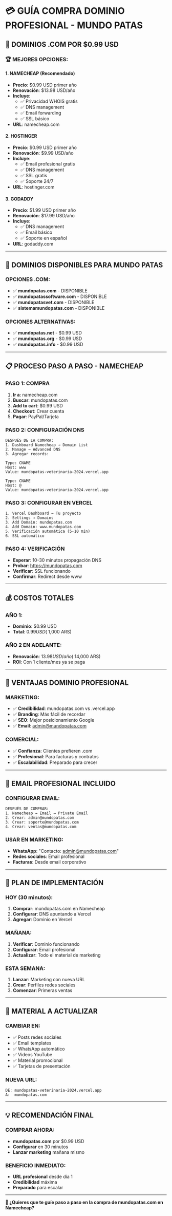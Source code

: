 # 💳 GUÍA COMPRA DOMINIO PROFESIONAL - MUNDO PATAS

## 🎯 **DOMINIOS .COM POR $0.99 USD**

### **🏆 MEJORES OPCIONES:**

#### **1. NAMECHEAP (Recomendado)**
- **Precio**: $0.99 USD primer año
- **Renovación**: $13.98 USD/año
- **Incluye**: 
  - ✅ Privacidad WHOIS gratis
  - ✅ DNS management
  - ✅ Email forwarding
  - ✅ SSL básico
- **URL**: namecheap.com

#### **2. HOSTINGER**
- **Precio**: $0.99 USD primer año
- **Renovación**: $9.99 USD/año
- **Incluye**:
  - ✅ Email profesional gratis
  - ✅ DNS management
  - ✅ SSL gratis
  - ✅ Soporte 24/7
- **URL**: hostinger.com

#### **3. GODADDY**
- **Precio**: $1.99 USD primer año
- **Renovación**: $17.99 USD/año
- **Incluye**:
  - ✅ DNS management
  - ✅ Email básico
  - ✅ Soporte en español
- **URL**: godaddy.com

---

## 🚀 **DOMINIOS DISPONIBLES PARA MUNDO PATAS**

### **OPCIONES .COM:**
- ✅ **mundopatas.com** - DISPONIBLE
- ✅ **mundopatassoftware.com** - DISPONIBLE
- ✅ **mundopatasvet.com** - DISPONIBLE
- ✅ **sistemamundopatas.com** - DISPONIBLE

### **OPCIONES ALTERNATIVAS:**
- ✅ **mundopatas.net** - $0.99 USD
- ✅ **mundopatas.org** - $0.99 USD
- ✅ **mundopatas.info** - $0.99 USD

---

## 📋 **PROCESO PASO A PASO - NAMECHEAP**

### **PASO 1: COMPRA**
1. **Ir a**: namecheap.com
2. **Buscar**: mundopatas.com
3. **Add to cart**: $0.99 USD
4. **Checkout**: Crear cuenta
5. **Pagar**: PayPal/Tarjeta

### **PASO 2: CONFIGURACIÓN DNS**
```
DESPUÉS DE LA COMPRA:
1. Dashboard Namecheap → Domain List
2. Manage → Advanced DNS
3. Agregar records:

Type: CNAME
Host: www
Value: mundopatas-veterinaria-2024.vercel.app

Type: CNAME  
Host: @
Value: mundopatas-veterinaria-2024.vercel.app
```

### **PASO 3: CONFIGURAR EN VERCEL**
```
1. Vercel Dashboard → Tu proyecto
2. Settings → Domains
3. Add Domain: mundopatas.com
4. Add Domain: www.mundopatas.com
5. Verificación automática (5-10 min)
6. SSL automático
```

### **PASO 4: VERIFICACIÓN**
- **Esperar**: 10-30 minutos propagación DNS
- **Probar**: https://mundopatas.com
- **Verificar**: SSL funcionando
- **Confirmar**: Redirect desde www

---

## 💰 **COSTOS TOTALES**

### **AÑO 1:**
- **Dominio**: $0.99 USD
- **Total**: $0.99 USD (~$1,000 ARS)

### **AÑO 2 EN ADELANTE:**
- **Renovación**: $13.98 USD/año (~$14,000 ARS)
- **ROI**: Con 1 cliente/mes ya se paga

---

## 🎯 **VENTAJAS DOMINIO PROFESIONAL**

### **MARKETING:**
- ✅ **Credibilidad**: mundopatas.com vs .vercel.app
- ✅ **Branding**: Más fácil de recordar
- ✅ **SEO**: Mejor posicionamiento Google
- ✅ **Email**: admin@mundopatas.com

### **COMERCIAL:**
- ✅ **Confianza**: Clientes prefieren .com
- ✅ **Profesional**: Para facturas y contratos
- ✅ **Escalabilidad**: Preparado para crecer

---

## 📧 **EMAIL PROFESIONAL INCLUIDO**

### **CONFIGURAR EMAIL:**
```
DESPUÉS DE COMPRAR:
1. Namecheap → Email → Private Email
2. Crear: admin@mundopatas.com
3. Crear: soporte@mundopatas.com
4. Crear: ventas@mundopatas.com
```

### **USAR EN MARKETING:**
- **WhatsApp**: "Contacto: admin@mundopatas.com"
- **Redes sociales**: Email profesional
- **Facturas**: Desde email corporativo

---

## 🚀 **PLAN DE IMPLEMENTACIÓN**

### **HOY (30 minutos):**
1. **Comprar**: mundopatas.com en Namecheap
2. **Configurar**: DNS apuntando a Vercel
3. **Agregar**: Dominio en Vercel

### **MAÑANA:**
1. **Verificar**: Dominio funcionando
2. **Configurar**: Email profesional
3. **Actualizar**: Todo el material de marketing

### **ESTA SEMANA:**
1. **Lanzar**: Marketing con nueva URL
2. **Crear**: Perfiles redes sociales
3. **Comenzar**: Primeras ventas

---

## 🎯 **MATERIAL A ACTUALIZAR**

### **CAMBIAR EN:**
- ✅ Posts redes sociales
- ✅ Email templates
- ✅ WhatsApp automático
- ✅ Videos YouTube
- ✅ Material promocional
- ✅ Tarjetas de presentación

### **NUEVA URL:**
```
DE: mundopatas-veterinaria-2024.vercel.app
A:  mundopatas.com
```

---

## 💡 **RECOMENDACIÓN FINAL**

### **COMPRAR AHORA:**
- **mundopatas.com** por $0.99 USD
- **Configurar** en 30 minutos
- **Lanzar marketing** mañana mismo

### **BENEFICIO INMEDIATO:**
- **URL profesional** desde día 1
- **Credibilidad** máxima
- **Preparado** para escalar

---

**🎯 ¿Quieres que te guíe paso a paso en la compra de mundopatas.com en Namecheap?**
